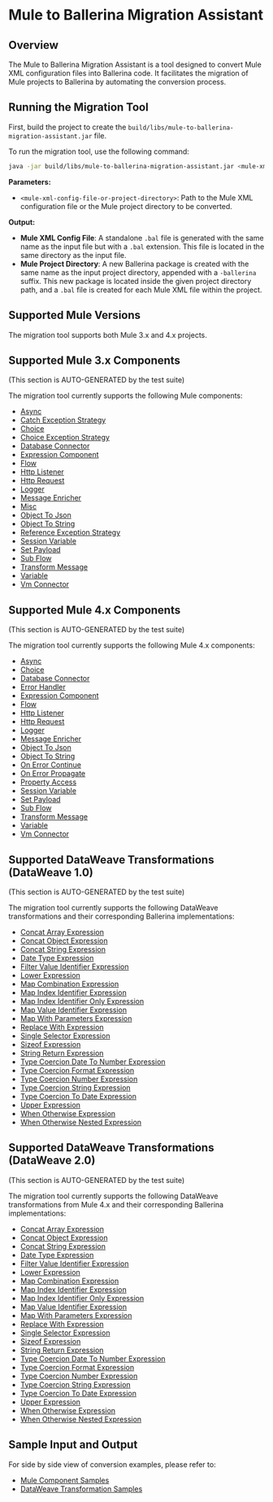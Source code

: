 # Mule to Ballerina Migration Assistant

## Overview
The Mule to Ballerina Migration Assistant is a tool designed to convert Mule XML configuration files into Ballerina code. It facilitates the migration of Mule projects to Ballerina by automating the conversion process.

## Running the Migration Tool

First, build the project to create the `build/libs/mule-to-ballerina-migration-assistant.jar` file.

To run the migration tool, use the following command:

```sh
java -jar build/libs/mule-to-ballerina-migration-assistant.jar <mule-xml-config-file-or-project-directory>
```

**Parameters:**
- `<mule-xml-config-file-or-project-directory>`: Path to the Mule XML configuration file or the Mule project directory to be converted.

**Output:**
- **Mule XML Config File**: A standalone `.bal` file is generated with the same name as the input file but with a `.bal` extension. This file is located in the same directory as the input file.
- **Mule Project Directory**: A new Ballerina package is created with the same name as the input project directory, appended with a `-ballerina` suffix. This new package is located inside the given project directory path, and a `.bal` file is created for each Mule XML file within the project.

## Supported Mule Versions

The migration tool supports both Mule 3.x and 4.x projects.

## Supported Mule 3.x Components
(This section is AUTO-GENERATED by the test suite)

The migration tool currently supports the following Mule components:

- [Async](docs/palette-item-mappings.md#async)
- [Catch Exception Strategy](docs/palette-item-mappings.md#catch-exception-strategy)
- [Choice](docs/palette-item-mappings.md#choice)
- [Choice Exception Strategy](docs/palette-item-mappings.md#choice-exception-strategy)
- [Database Connector](docs/palette-item-mappings.md#database-connector)
- [Expression Component](docs/palette-item-mappings.md#expression-component)
- [Flow](docs/palette-item-mappings.md#flow)
- [Http Listener](docs/palette-item-mappings.md#http-listener)
- [Http Request](docs/palette-item-mappings.md#http-request)
- [Logger](docs/palette-item-mappings.md#logger)
- [Message Enricher](docs/palette-item-mappings.md#message-enricher)
- [Misc](docs/palette-item-mappings.md#misc)
- [Object To Json](docs/palette-item-mappings.md#object-to-json)
- [Object To String](docs/palette-item-mappings.md#object-to-string)
- [Reference Exception Strategy](docs/palette-item-mappings.md#reference-exception-strategy)
- [Session Variable](docs/palette-item-mappings.md#session-variable)
- [Set Payload](docs/palette-item-mappings.md#set-payload)
- [Sub Flow](docs/palette-item-mappings.md#sub-flow)
- [Transform Message](docs/palette-item-mappings.md#transform-message)
- [Variable](docs/palette-item-mappings.md#variable)
- [Vm Connector](docs/palette-item-mappings.md#vm-connector)

## Supported Mule 4.x Components
(This section is AUTO-GENERATED by the test suite)

The migration tool currently supports the following Mule 4.x components:

- [Async](docs/palette-item-mappings-v4.md#async)
- [Choice](docs/palette-item-mappings-v4.md#choice)
- [Database Connector](docs/palette-item-mappings-v4.md#database-connector)
- [Error Handler](docs/palette-item-mappings-v4.md#error-handler)
- [Expression Component](docs/palette-item-mappings-v4.md#expression-component)
- [Flow](docs/palette-item-mappings-v4.md#flow)
- [Http Listener](docs/palette-item-mappings-v4.md#http-listener)
- [Http Request](docs/palette-item-mappings-v4.md#http-request)
- [Logger](docs/palette-item-mappings-v4.md#logger)
- [Message Enricher](docs/palette-item-mappings-v4.md#message-enricher)
- [Object To Json](docs/palette-item-mappings-v4.md#object-to-json)
- [Object To String](docs/palette-item-mappings-v4.md#object-to-string)
- [On Error Continue](docs/palette-item-mappings-v4.md#on-error-continue)
- [On Error Propagate](docs/palette-item-mappings-v4.md#on-error-propagate)
- [Property Access](docs/palette-item-mappings-v4.md#property-access)
- [Session Variable](docs/palette-item-mappings-v4.md#session-variable)
- [Set Payload](docs/palette-item-mappings-v4.md#set-payload)
- [Sub Flow](docs/palette-item-mappings-v4.md#sub-flow)
- [Transform Message](docs/palette-item-mappings-v4.md#transform-message)
- [Variable](docs/palette-item-mappings-v4.md#variable)
- [Vm Connector](docs/palette-item-mappings-v4.md#vm-connector)

## Supported DataWeave Transformations (DataWeave 1.0)
(This section is AUTO-GENERATED by the test suite)

The migration tool currently supports the following DataWeave transformations and their corresponding Ballerina implementations:

- [Concat Array Expression](docs/dataweave-mappings.md#concat-array-expression)
- [Concat Object Expression](docs/dataweave-mappings.md#concat-object-expression)
- [Concat String Expression](docs/dataweave-mappings.md#concat-string-expression)
- [Date Type Expression](docs/dataweave-mappings.md#date-type-expression)
- [Filter Value Identifier Expression](docs/dataweave-mappings.md#filter-value-identifier-expression)
- [Lower Expression](docs/dataweave-mappings.md#lower-expression)
- [Map Combination Expression](docs/dataweave-mappings.md#map-combination-expression)
- [Map Index Identifier Expression](docs/dataweave-mappings.md#map-index-identifier-expression)
- [Map Index Identifier Only Expression](docs/dataweave-mappings.md#map-index-identifier-only-expression)
- [Map Value Identifier Expression](docs/dataweave-mappings.md#map-value-identifier-expression)
- [Map With Parameters Expression](docs/dataweave-mappings.md#map-with-parameters-expression)
- [Replace With Expression](docs/dataweave-mappings.md#replace-with-expression)
- [Single Selector Expression](docs/dataweave-mappings.md#single-selector-expression)
- [Sizeof Expression](docs/dataweave-mappings.md#sizeof-expression)
- [String Return Expression](docs/dataweave-mappings.md#string-return-expression)
- [Type Coercion Date To Number Expression](docs/dataweave-mappings.md#type-coercion-date-to-number-expression)
- [Type Coercion Format Expression](docs/dataweave-mappings.md#type-coercion-format-expression)
- [Type Coercion Number Expression](docs/dataweave-mappings.md#type-coercion-number-expression)
- [Type Coercion String Expression](docs/dataweave-mappings.md#type-coercion-string-expression)
- [Type Coercion To Date Expression](docs/dataweave-mappings.md#type-coercion-to-date-expression)
- [Upper Expression](docs/dataweave-mappings.md#upper-expression)
- [When Otherwise Expression](docs/dataweave-mappings.md#when-otherwise-expression)
- [When Otherwise Nested Expression](docs/dataweave-mappings.md#when-otherwise-nested-expression)

## Supported DataWeave Transformations (DataWeave 2.0)
(This section is AUTO-GENERATED by the test suite)

The migration tool currently supports the following DataWeave transformations from Mule 4.x and their corresponding Ballerina implementations:

- [Concat Array Expression](docs/dataweave-mappings-v4.md#concat-array-expression)
- [Concat Object Expression](docs/dataweave-mappings-v4.md#concat-object-expression)
- [Concat String Expression](docs/dataweave-mappings-v4.md#concat-string-expression)
- [Date Type Expression](docs/dataweave-mappings-v4.md#date-type-expression)
- [Filter Value Identifier Expression](docs/dataweave-mappings-v4.md#filter-value-identifier-expression)
- [Lower Expression](docs/dataweave-mappings-v4.md#lower-expression)
- [Map Combination Expression](docs/dataweave-mappings-v4.md#map-combination-expression)
- [Map Index Identifier Expression](docs/dataweave-mappings-v4.md#map-index-identifier-expression)
- [Map Index Identifier Only Expression](docs/dataweave-mappings-v4.md#map-index-identifier-only-expression)
- [Map Value Identifier Expression](docs/dataweave-mappings-v4.md#map-value-identifier-expression)
- [Map With Parameters Expression](docs/dataweave-mappings-v4.md#map-with-parameters-expression)
- [Replace With Expression](docs/dataweave-mappings-v4.md#replace-with-expression)
- [Single Selector Expression](docs/dataweave-mappings-v4.md#single-selector-expression)
- [Sizeof Expression](docs/dataweave-mappings-v4.md#sizeof-expression)
- [String Return Expression](docs/dataweave-mappings-v4.md#string-return-expression)
- [Type Coercion Date To Number Expression](docs/dataweave-mappings-v4.md#type-coercion-date-to-number-expression)
- [Type Coercion Format Expression](docs/dataweave-mappings-v4.md#type-coercion-format-expression)
- [Type Coercion Number Expression](docs/dataweave-mappings-v4.md#type-coercion-number-expression)
- [Type Coercion String Expression](docs/dataweave-mappings-v4.md#type-coercion-string-expression)
- [Type Coercion To Date Expression](docs/dataweave-mappings-v4.md#type-coercion-to-date-expression)
- [Upper Expression](docs/dataweave-mappings-v4.md#upper-expression)
- [When Otherwise Expression](docs/dataweave-mappings-v4.md#when-otherwise-expression)
- [When Otherwise Nested Expression](docs/dataweave-mappings-v4.md#when-otherwise-nested-expression)

## Sample Input and Output

For side by side view of conversion examples, please refer to:
- [Mule Component Samples](docs/palette-item-mappings.md)
- [DataWeave Transformation Samples](docs/dataweave-mappings.md)
